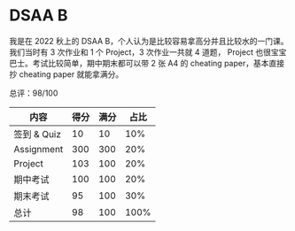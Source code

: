 # DSAA B
我是在 2022 秋上的 DSAA B，个人认为是比较容易拿高分并且比较水的一门课。我们当时有 3 次作业和 1 个 Project，3 次作业一共就 4 道题， Project 也很宝宝巴士。考试比较简单，期中期末都可以带 2 张 A4 的 cheating paper，基本直接抄 cheating paper 就能拿满分。

总评：98/100

| 内容        | 得分 | 满分 | 占比 |
| ----------- | ---- | ---- | ---- |
| 签到 & Quiz | 10   | 10   | 10%  |
| Assignment  | 300  | 300  | 20%  |
| Project     | 103  | 100  | 20%  |
| 期中考试    | 100  | 100  | 20%  |
| 期末考试    | 95   | 100  | 30%  |
| 总计        | 98   | 100  | 100% |




